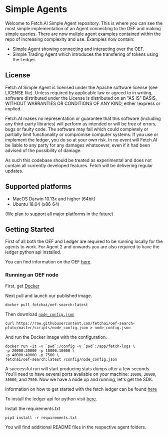 # Simple Agents

Welcome to Fetch.AI Simple Agent repository. This is where you can see the most simple implementation of an Agent connecting to the OEF and making simple queries.
There are now muliple agent examples contained within the repo of increasing complexity and use. Examples now contain:

  * Simple Agent showing connecting and interacting over the OEF.
  * Simple Trading Agent which introduces the transfering of tokens using the Ledger.
  
## License

Fetch.AI Simple Agent is licensed under the Apache software license (see LICENSE file). Unless required by
applicable law or agreed to in writing, software distributed under the License is distributed on an
"AS IS" BASIS, WITHOUT WARRANTIES OR CONDITIONS OF ANY KIND, either \express or implied.

Fetch.AI makes no representation or guarantee that this software (including any third-party libraries)
will perform as intended or will be free of errors, bugs or faulty code. The software may fail which
could completely or partially limit functionality or compromise computer systems. If you use or
implement the ledger, you do so at your own risk. In no event will Fetch.AI be liable to any party
for any damages whatsoever, even if it had been advised of the possibility of damage.

As such this codebase should be treated as experimental and does not contain all currently developed
features. Fetch will be delivering regular updates.

## Supported platforms

* MacOS Darwin 10.13x and higher (64bit)
* Ubuntu 18.04 (x86_64)

(We plan to support all major platforms in the future)

## Getting Started

First of all both the OEF and Ledger are required to be running locally for the agents to work.
For Agent 2 and onwards you are also required to have the ledger python api installed.

You can find information on the OEF [here](https://docs.fetch.ai/oef/ "Information on the OEF here!").

### Running an OEF node
First, get [Docker]("https://www.docker.com/get-started "Get Docker Here!")

Next pull and launch our published image.

    docker pull fetchai/oef-search:latest

Then download [`node_config.json`]("https://docs.fetch.ai/oef/assets/node_config.json")

    curl https://raw.githubusercontent.com/fetchai/oef-search-pluto/master/scripts/node_config.json > node_config.json

And run the Docker image with the configuration.

    docker run -it -v `pwd`:/config -v `pwd`:/app/fetch-logs \
    -p 20000:20000 -p 10000:10000 \
    -p 40000:40000 -p 7500 \
    fetchai/oef-search:latest /config/node_config.json

A successful run will start producing stats dumps after a few seconds.
You'll need to have several ports available on your machine: `10000`, `20000`, `30000`, and `7500`.
Now we have a node up and running, let's get the SDK.

Information on how to get started with the fetch ledger can be found [here](https://docs.fetch.ai/getting-started/versions/ "Install the Ledger here!")

To install the ledger api for python visit [here](https://github.com/fetchai/ledger-api-py "Install the Ledger API for Python here!").

Install the requirements.txt

    pip3 install -r requirements.txt

You will find additional README files in the respective agent folders.
